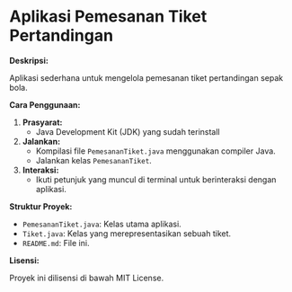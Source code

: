# Aplikasi Pemesanan Tiket Pertandingan

**Deskripsi:**

Aplikasi sederhana untuk mengelola pemesanan tiket pertandingan sepak bola.

**Cara Penggunaan:**

1. **Prasyarat:**
    * Java Development Kit (JDK) yang sudah terinstall
2. **Jalankan:**
    * Kompilasi file `PemesananTiket.java` menggunakan compiler Java.
    * Jalankan kelas `PemesananTiket`.
3. **Interaksi:**
    * Ikuti petunjuk yang muncul di terminal untuk berinteraksi dengan aplikasi.

**Struktur Proyek:**

* `PemesananTiket.java`: Kelas utama aplikasi.
* `Tiket.java`: Kelas yang merepresentasikan sebuah tiket.
* `README.md`: File ini.

**Lisensi:**

Proyek ini dilisensi di bawah MIT License.
